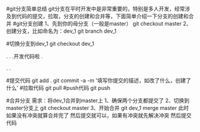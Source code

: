 #git分支简单总结
git分支在平时开发中是非常重要的，特别是多人开发，经常涉及到代码的提交，拉取，分支的创建和合并等，下面简单介绍一下分支的创建和合并
#git分支创建
1、先到你的母分支（一般是master）    git checkout master
2、创建分支，比如命名为：dev_1      git branch dev_1

#切换分支到dev_1
git checkout dev_1

.
.
.开发代码啦
.

.
.



#提交代码
git add . 
git commit -a -m '填写你提交的描述，如改了什么，创建了什么'
#拉取代码
git pull
#push代码
git push


#合并分支
需求：将dev_1合并到master上
1、确保两个分支都提交了
2、切换到master分支上 git checkout master
3、开始合并 git dev_1 merge master
此时如果没有冲突就算合并完了
然后提交就可以，如果有冲突就先解决冲突  然后提交代码


